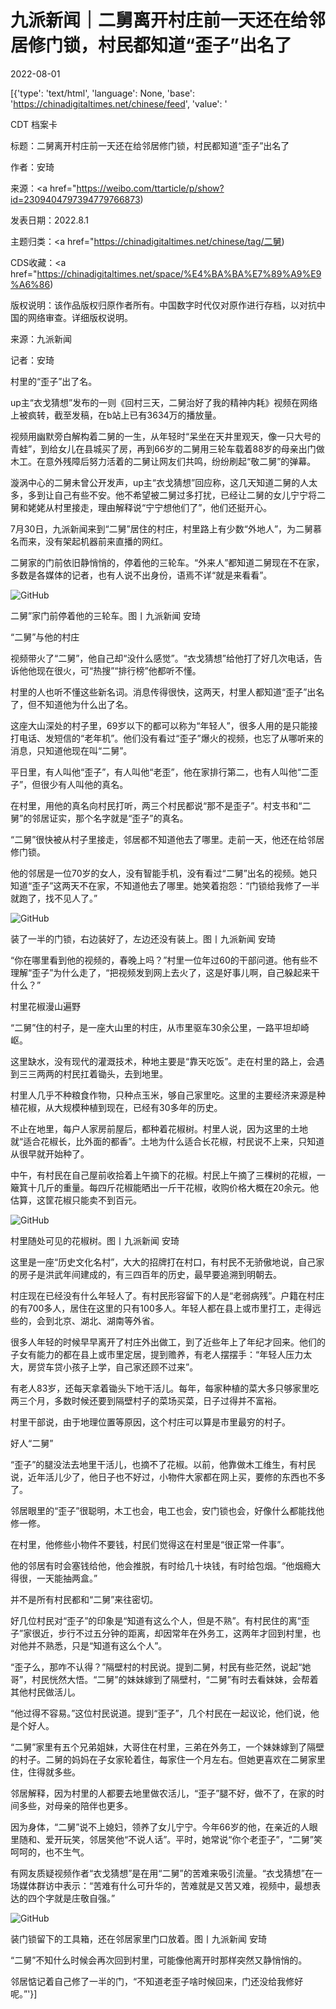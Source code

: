 # 九派新闻｜二舅离开村庄前一天还在给邻居修门锁，村民都知道“歪子”出名了

2022-08-01

[{'type': 'text/html', 'language': None, 'base': 'https://chinadigitaltimes.net/chinese/feed', 'value': '

CDT 档案卡

标题：二舅离开村庄前一天还在给邻居修门锁，村民都知道“歪子”出名了

作者：安琦

来源：<a href="https://weibo.com/ttarticle/p/show?id=2309404797394779766873)

发表日期：2022.8.1

主题归类：<a href="https://chinadigitaltimes.net/chinese/tag/二舅)

CDS收藏：<a href="https://chinadigitaltimes.net/space/%E4%BA%BA%E7%89%A9%E9%A6%86)

版权说明：该作品版权归原作者所有。中国数字时代仅对原作进行存档，以对抗中国的网络审查。详细版权说明。





来源：九派新闻

记者：安琦

村里的“歪子”出了名。

up主“衣戈猜想”发布的一则《回村三天，二舅治好了我的精神内耗》视频在网络上被疯转，截至发稿，在b站上已有3634万的播放量。

视频用幽默旁白解构着二舅的一生，从年轻时“呆坐在天井里观天，像一只大号的青蛙”，到给女儿在县城买了房，再到66岁的二舅用三轮车载着88岁的母亲出门做木工。在意外残障后努力活着的二舅让网友们共鸣，纷纷刷起“敬二舅”的弹幕。

漩涡中心的二舅未曾公开发声，up主“衣戈猜想”回应称，这几天知道二舅的人太多，多到让自己有些不安。他不希望被二舅过多打扰，已经让二舅的女儿宁宁将二舅和姥姥从村里接走，理由解释说“宁宁想他们了”，他们还挺开心。

7月30日，九派新闻来到“二舅”居住的村庄，村里路上有少数“外地人”，为二舅慕名而来，没有架起机器前来直播的网红。

二舅家的门前依旧静悄悄的，停着他的三轮车。“外来人”都知道二舅现在不在家，多数是各媒体的记者，也有人说不出身份，语焉不详“就是来看看”。

![GitHub](https://chinadigitaltimes.net/chinese/files/2022/08/post-685157-62e7bcb81dddf.)

二舅”家门前停着他的三轮车。图丨九派新闻 安琦

“二舅”与他的村庄

视频带火了“二舅”，他自己却“没什么感觉”。“衣戈猜想”给他打了好几次电话，告诉他他现在很火，可“热搜”“排行榜”他都听不懂。

村里的人也听不懂这些新名词。消息传得很快，这两天，村里人都知道“歪子”出名了，但不知道他为什么出了名。

这座大山深处的村子里，69岁以下的都可以称为“年轻人”，很多人用的是只能接打电话、发短信的“老年机”。他们没有看过“歪子”爆火的视频，也忘了从哪听来的消息，只知道他现在叫“二舅”。

平日里，有人叫他“歪子”，有人叫他“老歪”，他在家排行第二，也有人叫他“二歪子”，但很少有人叫他的真名。

在村里，用他的真名向村民打听，两三个村民都说“那不是歪子”。村支书和“二舅”的邻居证实，那个名字就是“歪子”的真名。

“二舅”很快被从村子里接走，邻居都不知道他去了哪里。走前一天，他还在给邻居修门锁。

他的邻居是一位70岁的女人，没有智能手机，没有看过“二舅”出名的视频。她只知道“歪子”这两天不在家，不知道他去了哪里。她笑着抱怨：“门锁给我修了一半就跑了，找不见人了。”

![GitHub](https://chinadigitaltimes.net/chinese/files/2022/08/post-685157-62e7bcb8a62c5.)

装了一半的门锁，右边装好了，左边还没有装上。图丨九派新闻 安琦

“你在哪里看到他的视频的，春晚上吗？”村里一位年过60的干部问道。他有些不理解“歪子”为什么走了，“把视频发到网上去火了，这是好事儿啊，自己躲起来干什么？”

村里花椒漫山遍野

“二舅”住的村子，是一座大山里的村庄，从市里驱车30余公里，一路平坦却崎岖。

这里缺水，没有现代的灌溉技术，种地主要是“靠天吃饭”。走在村里的路上，会遇到三三两两的村民扛着锄头，去到地里。

村里人几乎不种粮食作物，只种点玉米，够自己家里吃。这里的主要经济来源是种植花椒，从大规模种植到现在，已经有30多年的历史。

不止在地里，每户人家房前屋后，都种着花椒树。村里人说，因为这里的土地就“适合花椒长，比外面的都香”。土地为什么适合长花椒，村民说不上来，只知道从很早就开始种了。

中午，有村民在自己屋前收拾着上午摘下的花椒。村民上午摘了三棵树的花椒，一簸箕十几斤的重量。每四斤花椒能晒出一斤干花椒，收购价格大概在20余元。他估算，这筐花椒只能卖不到百元。

![GitHub](https://chinadigitaltimes.net/chinese/files/2022/08/post-685157-62e7bcb99a37a.)

村里随处可见的花椒树。图丨九派新闻 安琦

这里是一座“历史文化名村”，大大的招牌打在村口，有村民不无骄傲地说，自己家的房子是洪武年间建成的，有三四百年的历史，最早要追溯到明朝去。

村庄现在已经没有什么年轻人了。有村民形容留下的人是“老弱病残”。户籍在村庄的有700多人，居住在这里的只有100多人。年轻人都在县上或市里打工，走得远些的，会到北京、湖北、湖南等外省。

很多人年轻的时候早早离开了村庄外出做工，到了近些年上了年纪才回来。他们的子女有能力的都在县上或市里定居，提到赡养，有老人摆摆手：“年轻人压力太大，房贷车贷小孩子上学，自己家还顾不过来”。

有老人83岁，还每天拿着锄头下地干活儿。每年，每家种植的菜大多只够家里吃两三个月，多数时候还要到隔壁村子的菜场买菜，日子过得并不富裕。

村里干部说，由于地理位置等原因，这个村庄可以算是市里最穷的村子。

好人“二舅”

“歪子”的腿没法去地里干活儿，也摘不了花椒。以前，他靠做木工维生，有村民说，近年活儿少了，他日子也不好过，小物件大家都在网上买，要修的东西也不多了。

邻居眼里的“歪子”很聪明，木工也会，电工也会，安门锁也会，好像什么都能找他修一修。

在村里，他修些小物件不要钱，村民们觉得这在村里是“很正常一件事”。

他的邻居有时会塞钱给他，他会推脱，有时给几十块钱，有时给包烟。“他烟瘾大得很，一天能抽两盒。”

并不是所有村民都和“二舅”来往密切。

好几位村民对“歪子”的印象是“知道有这么个人，但是不熟”。有村民住的离“歪子”家很近，步行不过五分钟的距离，却因常年在外务工，这两年才回到村里，也对他并不熟悉，只是“知道有这么个人”。

“歪子么，那咋不认得？”隔壁村的村民说。提到二舅，村民有些茫然，说起“她哥”，村民恍然大悟。“二舅”的妹妹嫁到了隔壁村，“二舅”有时去看妹妹，会帮着其他村民做活儿。

“他过得不容易。”这位村民说道。提到“歪子”，几个村民在一起议论，他们说，他是个好人。

“二舅”家里有五个兄弟姐妹，大哥住在村里，三弟在外务工，一个妹妹嫁到了隔壁的村子。二舅的妈妈在子女家轮着住，每家住一个月左右。但她更喜欢在二舅家里住，住得就多些。

邻居解释，因为村里的人都要去地里做农活儿，“歪子”腿不好，做不了，在家的时间多些，对母亲的陪伴也更多。

因为身体，“二舅”说不上媳妇，领养了女儿宁宁。今年66岁的他，在亲近的人眼里随和、爱开玩笑，邻居笑他“不说人话”。平时，她常说“你个老歪子”，“二舅”笑呵呵的，也不生气。

有网友质疑视频作者“衣戈猜想”是在用“二舅”的苦难来吸引流量。“衣戈猜想”在一场媒体群访中表示：“苦难有什么可升华的，苦难就是又苦又难，视频中，最想表达的四个字就是庄敬自强。”

![GitHub](https://chinadigitaltimes.net/chinese/files/2022/08/post-685157-62e7bcba80681.)

装门锁留下的工具箱，还在邻居家里门口放着。图丨九派新闻 安琦

“二舅”不知什么时候会再次回到村里，可能像他离开时那样突然又静悄悄的。

邻居惦记着自己修了一半的门，“不知道老歪子啥时候回来，门还没给我修好呢。”'}]